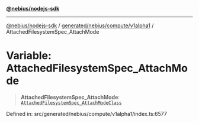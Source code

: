 [**@nebius/nodejs-sdk**](../../../../../README.md)

---

[@nebius/nodejs-sdk](../../../../../README.md) / [generated/nebius/compute/v1alpha1](../README.md) / AttachedFilesystemSpec_AttachMode

# Variable: AttachedFilesystemSpec_AttachMode

> **AttachedFilesystemSpec_AttachMode**: [`AttachedFilesystemSpec_AttachModeClass`](../type-aliases/AttachedFilesystemSpec_AttachModeClass.md)

Defined in: src/generated/nebius/compute/v1alpha1/index.ts:6577
